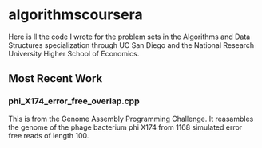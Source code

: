 # algorithmscoursera

Here is ll the code I wrote for the problem sets in the Algorithms and Data \
Structures specialization through UC San Diego and the National Research \
University Higher School of Economics.

## Most Recent Work

### phi_X174_error_free_overlap.cpp

This is from the Genome Assembly Programming Challenge. It reasambles \
the genome of the phage bacterium phi X174 from 1168 simulated error \
free reads of length 100. 
 
